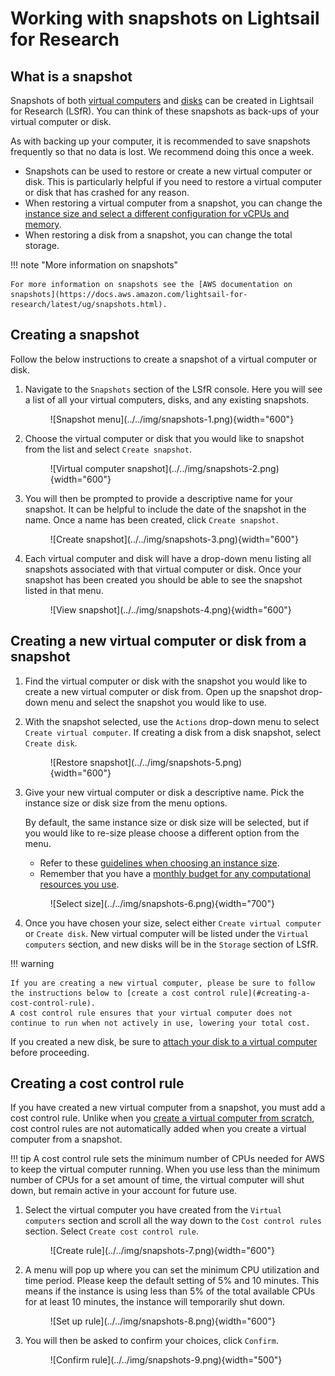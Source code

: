# Working with snapshots on Lightsail for Research

## What is a snapshot

Snapshots of both [virtual computers](./creating-vcs.md) and [disks](./working-with-volumes.md) can be created in Lightsail for Research (LSfR).
You can think of these snapshots as back-ups of your virtual computer or disk.

As with backing up your computer, it is recommended to save snapshots frequently so that no data is lost.
We recommend doing this once a week.

- Snapshots can be used to restore or create a new virtual computer or disk.
This is particularly helpful if you need to restore a virtual computer or disk that has crashed for any reason.
- When restoring a virtual computer from a snapshot, you can change the [instance size and select a different configuration for vCPUs and memory](./creating-vcs.md#choosing-an-instance-size).
- When restoring a disk from a snapshot, you can change the total storage.

!!! note "More information on snapshots"

    For more information on snapshots see the [AWS documentation on snapshots](https://docs.aws.amazon.com/lightsail-for-research/latest/ug/snapshots.html).

## Creating a snapshot

Follow the below instructions to create a snapshot of a virtual computer or disk.

1. Navigate to the `Snapshots` section of the LSfR console.
Here you will see a list of all your virtual computers, disks, and any existing snapshots.

    <figure markdown="span">
        ![Snapshot menu](../../img/snapshots-1.png){width="600"}
    </figure>

1. Choose the virtual computer or disk that you would like to snapshot from the list and select `Create snapshot`.

    <figure markdown="span">
        ![Virtual computer snapshot](../../img/snapshots-2.png){width="600"}
    </figure>

1. You will then be prompted to provide a descriptive name for your snapshot.
It can be helpful to include the date of the snapshot in the name.
Once a name has been created, click `Create snapshot`.

    <figure markdown="span">
        ![Create snapshot](../../img/snapshots-3.png){width="600"}
    </figure>

1. Each virtual computer and disk will have a drop-down menu listing all snapshots associated with that virtual computer or disk.
Once your snapshot has been created you should be able to see the snapshot listed in that menu.

    <figure markdown="span">
        ![View snapshot](../../img/snapshots-4.png){width="600"}
    </figure>


## Creating a new virtual computer or disk from a snapshot

1. Find the virtual computer or disk with the snapshot you would like to create a new virtual computer or disk from.
Open up the snapshot drop-down menu and select the snapshot you would like to use.

1. With the snapshot selected, use the `Actions` drop-down menu to select `Create virtual computer`.
If creating a disk from a disk snapshot, select `Create disk`.

    <figure markdown="span">
        ![Restore snapshot](../../img/snapshots-5.png){width="600"}
    </figure>

1. Give your new virtual computer or disk a descriptive name.
Pick the instance size or disk size from the menu options.

    By default, the same instance size or disk size will be selected, but if you would like to re-size please choose a different option from the menu.

    - Refer to these [guidelines when choosing an instance size](./creating-vcs.md#choosing-an-instance-size).
    - Remember that you have a [monthly budget for any computational resources you use](../../getting-started/accessing-resources/getting-access-to-compute.md#monthly-budget).

    <figure markdown="span">
        ![Select size](../../img/snapshots-6.png){width="700"}
    </figure>

1. Once you have chosen your size, select either `Create virtual computer` or `Create disk`.
New virtual computer will be listed under the `Virtual computers` section, and new disks will be in the `Storage` section of LSfR.

!!! warning

    If you are creating a new virtual computer, please be sure to follow the instructions below to [create a cost control rule](#creating-a-cost-control-rule).
    A cost control rule ensures that your virtual computer does not continue to run when not actively in use, lowering your total cost.

If you created a new disk, be sure to [attach your disk to a virtual computer](./working-with-volumes.md#creating-and-attaching-a-disk) before proceeding.

## Creating a cost control rule

If you have created a new virtual computer from a snapshot, you must add a cost control rule.
Unlike when you [create a virtual computer from scratch](./creating-vcs.md), cost control rules are not automatically added when you create a virtual computer from a snapshot.

!!! tip
    A cost control rule sets the minimum number of CPUs needed for AWS to keep the virtual computer running.
    When you use less than the minimum number of CPUs for a set amount of time, the virtual computer will shut down, but remain active in your account for future use.


1. Select the virtual computer you have created from the `Virtual computers` section and scroll all the way down to the `Cost control rules` section.
Select `Create cost control rule`.

    <figure markdown="span">
        ![Create rule](../../img/snapshots-7.png){width="600"}
    </figure>

1. A menu will pop up where you can set the minimum CPU utilization and time period.
Please keep the default setting of 5% and 10 minutes.
This means if the instance is using less than 5% of the total available CPUs for at least 10 minutes, the instance will temporarily shut down.

    <figure markdown="span">
        ![Set up rule](../../img/snapshots-8.png){width="600"}
    </figure>

1. You will then be asked to confirm your choices, click `Confirm`.

    <figure markdown="span">
        ![Confirm rule](../../img/snapshots-9.png){width="500"}
    </figure>
